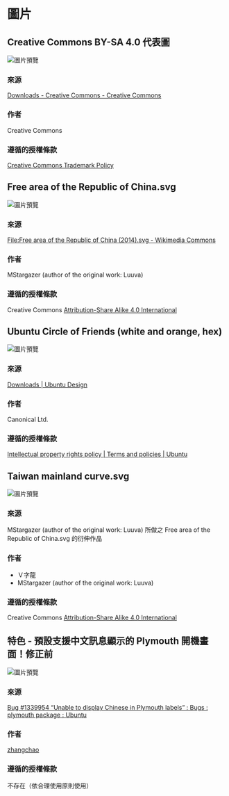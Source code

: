 # 圖片
## Creative Commons BY-SA 4.0 代表圖
![圖片預覽](by-sa.svg)

### 來源
[Downloads - Creative Commons - Creative Commons](https://creativecommons.org/about/downloads/)

### 作者
Creative Commons

### 遵循的授權條款
[Creative Commons Trademark Policy](https://creativecommons.org/policies/)

## Free area of the Republic of China.svg
![圖片預覽](Free%20area%20of%20the%20Republic%20of%20China.svg)

### 來源
[File:Free area of the Republic of China (2014).svg - Wikimedia Commons](https://commons.wikimedia.org/wiki/File:Free_area_of_the_Republic_of_China_(2014).svg)

### 作者
MStargazer (author of the original work: Luuva) 

### 遵循的授權條款
Creative Commons [Attribution-Share Alike 4.0 International](https://creativecommons.org/licenses/by-sa/4.0/deed.en)

## Ubuntu Circle of Friends (white and orange, hex)
![圖片預覽](Ubuntu%20Circle%20of%20Friends%20%28white%20and%20orange%2C%20hex%29.svg)

### 來源
[Downloads | Ubuntu Design](http://design.ubuntu.com/downloads)

### 作者
Canonical Ltd.

### 遵循的授權條款
[Intellectual property rights policy | Terms and policies | Ubuntu](http://www.ubuntu.com/legal/terms-and-policies/intellectual-property-policy)

## Taiwan mainland curve.svg
![圖片預覽](Taiwan%20mainland%20curve.svg)

### 來源
MStargazer (author of the original work: Luuva) 所做之 Free area of the Republic of China.svg 的衍伸作品

### 作者
* Ｖ字龍
* MStargazer (author of the original work: Luuva)

### 遵循的授權條款
Creative Commons [Attribution-Share Alike 4.0 International](https://creativecommons.org/licenses/by-sa/4.0/deed.en)


## 特色 - 預設支援中文訊息顯示的 Plymouth 開機畫面！修正前
![圖片預覽](特色%20-%20預設支援中文訊息顯示的%20Plymouth%20開機畫面！修正前.png)

### 來源
[Bug #1339954 “Unable to display Chinese in Plymouth labels” : Bugs : plymouth package : Ubuntu](https://bugs.launchpad.net/ubuntu/+source/plymouth/+bug/1339954)

### 作者
[zhangchao](https://launchpad.net/~zctgbhu)

### 遵循的授權條款
不存在（依合理使用原則使用）
